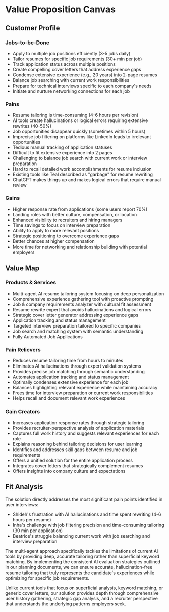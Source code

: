 # Value Proposition Canvas

## Customer Profile

### Jobs-to-be-Done
- Apply to multiple job positions efficiently (3-5 jobs daily)
- Tailor resumes for specific job requirements (30+ min per job)
- Track application status across multiple positions
- Create compelling cover letters that address experience gaps
- Condense extensive experience (e.g., 20 years) into 2-page resumes
- Balance job searching with current work responsibilities
- Prepare for technical interviews specific to each company's needs
- Initiate and nurture networking connections for each job 

### Pains
- Resume tailoring is time-consuming (4-6 hours per revision)
- AI tools create hallucinations or logical errors requiring extensive rewrites (40-50%)
- Job opportunities disappear quickly (sometimes within 5 hours)
- Imprecise job filtering on platforms like LinkedIn leads to irrelevant opportunities
- Tedious manual tracking of application statuses
- Difficult to fit extensive experience into 2 pages
- Challenging to balance job search with current work or interview preparation
- Hard to recall detailed work accomplishments for resume inclusion
- Existing tools like Teal described as "garbage" for resume rewriting
- ChatGPT makes things up and makes logical errors that require manual review

### Gains
- Higher response rate from applications (some users report 70%)
- Landing roles with better culture, compensation, or location
- Enhanced visibility to recruiters and hiring managers
- Time savings to focus on interview preparation
- Ability to apply to more relevant positions
- Strategic positioning to overcome experience gaps
- Better chances at higher compensation
- More time for networking and relationship building with potential employers

## Value Map

### Products & Services
- Multi-agent AI resume tailoring system focusing on deep personalization
- Comprehensive experience gathering tool with proactive prompting
- Job & company requirements analyzer with cultural fit assessment
- Resume rewrite expert that avoids hallucinations and logical errors
- Strategic cover letter generator addressing experience gaps
- Application tracking and status management
- Targeted interview preparation tailored to specific companies
- Job search and matching system with semantic understanding
- Fully Automated Job Applications 

### Pain Relievers
- Reduces resume tailoring time from hours to minutes
- Eliminates AI hallucinations through expert validation systems
- Provides precise job matching through semantic understanding
- Automates application tracking and status management
- Optimally condenses extensive experience for each job
- Balances highlighting relevant experience while maintaining accuracy
- Frees time for interview preparation or current work responsibilities
- Helps recall and document relevant work experiences

### Gain Creators
- Increases application response rates through strategic tailoring
- Provides recruiter-perspective analysis of application materials
- Captures full work history and suggests relevant experiences for each role
- Explains reasoning behind tailoring decisions for user learning
- Identifies and addresses skill gaps between resume and job requirements
- Offers a unified solution for the entire application process
- Integrates cover letters that strategically complement resumes
- Offers insights into company culture and expectations

## Fit Analysis
The solution directly addresses the most significant pain points identified in user interviews:
- Shideh's frustration with AI hallucinations and time spent rewriting (4-6 hours per resume)
- Inha's challenge with job filtering precision and time-consuming tailoring (30 min per application)
- Beatrice's struggle balancing current work with job searching and interview preparation

The multi-agent approach specifically tackles the limitations of current AI tools by providing deep, accurate tailoring rather than superficial keyword matching. By implementing the consistent AI evaluation strategies outlined in our planning documents, we can ensure accurate, hallucination-free resume tailoring that truly represents the candidate's experiences while optimizing for specific job requirements.

Unlike current tools that focus on superficial analysis, keyword matching, or generic cover letters, our solution provides depth through comprehensive user history gathering, strategic gap analysis, and a recruiter perspective that understands the underlying patterns employers seek. 